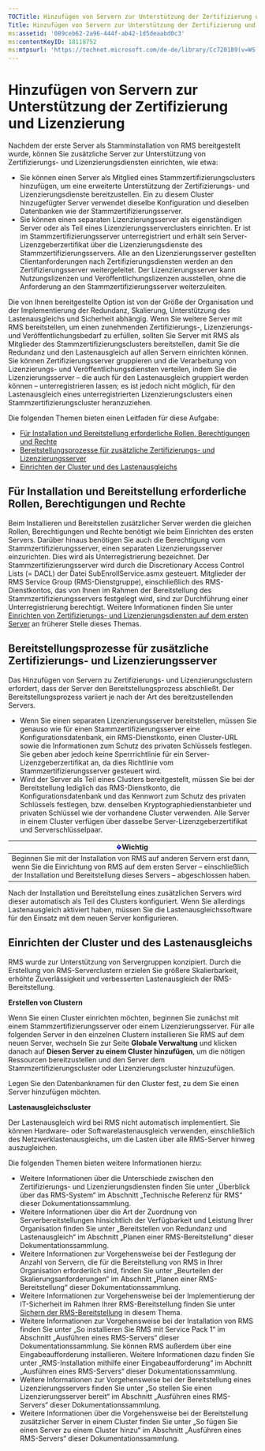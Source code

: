 ```yaml
---
TOCTitle: Hinzufügen von Servern zur Unterstützung der Zertifizierung und Lizenzierung
Title: Hinzufügen von Servern zur Unterstützung der Zertifizierung und Lizenzierung
ms:assetid: '089ceb62-2a96-444f-ab42-1d5deaabd0c3'
ms:contentKeyID: 18118752
ms:mtpsurl: 'https://technet.microsoft.com/de-de/library/Cc720189(v=WS.10)'
---
```


Hinzufügen von Servern zur Unterstützung der Zertifizierung und Lizenzierung
============================================================================

Nachdem der erste Server als Stamminstallation von RMS bereitgestellt wurde, können Sie zusätzliche Server zur Unterstützung von Zertifizierungs- und Lizenzierungsdiensten einrichten, wie etwa:

-   Sie können einen Server als Mitglied eines Stammzertifizierungsclusters hinzufügen, um eine erweiterte Unterstützung der Zertifizierungs- und Lizenzierungsdienste bereitzustellen. Ein zu diesem Cluster hinzugefügter Server verwendet dieselbe Konfiguration und dieselben Datenbanken wie der Stammzertifizierungsserver.
-   Sie können einen separaten Lizenzierungsserver als eigenständigen Server oder als Teil eines Lizenzierungsserverclusters einrichten. Er ist im Stammzertifizierungsserver unterregistriert und erhält sein Server-Lizenzgeberzertifikat über die Lizenzierungsdienste des Stammzertifizierungsservers. Alle an den Lizenzierungsserver gestellten Clientanforderungen nach Zertifizierungsdiensten werden an den Zertifizierungsserver weitergeleitet. Der Lizenzierungsserver kann Nutzungslizenzen und Veröffentlichungslizenzen ausstellen, ohne die Anforderung an den Stammzertifizierungsserver weiterzuleiten.

Die von Ihnen bereitgestellte Option ist von der Größe der Organisation und der Implementierung der Redundanz, Skalierung, Unterstützung des Lastenausgleichs und Sicherheit abhängig. Wenn Sie weitere Server mit RMS bereitstellen, um einen zunehmenden Zertifizierungs-, Lizenzierungs- und Veröffentlichungsbedarf zu erfüllen, sollten Sie Server mit RMS als Mitglieder des Stammzertifizierungsclusters bereitstellen, damit Sie die Redundanz und den Lastenausgleich auf allen Servern einrichten können. Sie können Zertifizierungsserver gruppieren und die Verarbeitung von Lizenzierungs- und Veröffentlichungsdiensten verteilen, indem Sie die Lizenzierungsserver – die auch für den Lastenausgleich gruppiert werden können – unterregistrieren lassen; es ist jedoch nicht möglich, für den Lastenausgleich eines unterregistrierten Lizenzierungsclusters einen Stammzertifizierungscluster heranzuziehen.

Die folgenden Themen bieten einen Leitfaden für diese Aufgabe:

-   [Für Installation und Bereitstellung erforderliche Rollen, Berechtigungen und Rechte](#bkmk_1)
-   [Bereitstellungsprozesse für zusätzliche Zertifizierungs- und Lizenzierungsserver](#bkmk_2)
-   [Einrichten der Cluster und des Lastenausgleichs](#bkmk_3)

<span id="BKMK_1"></span>
Für Installation und Bereitstellung erforderliche Rollen, Berechtigungen und Rechte
-----------------------------------------------------------------------------------

Beim Installieren und Bereitstellen zusätzlicher Server werden die gleichen Rollen, Berechtigungen und Rechte benötigt wie beim Einrichten des ersten Servers. Darüber hinaus benötigen Sie auch die Berechtigung vom Stammzertifizierungsserver, einen separaten Lizenzierungsserver einzurichten. Dies wird als Unterregistrierung bezeichnet. Der Stammzertifizierungsserver wird durch die Discretionary Access Control Lists (= DACL) der Datei SubEnrollService.asmx gesteuert. Mitglieder der RMS Service Group (RMS-Dienstgruppe), einschließlich des RMS-Dienstkontos, das von Ihnen im Rahmen der Bereitstellung des Stammzertifizierungsservers festgelegt wird, sind zur Durchführung einer Unterregistrierung berechtigt. Weitere Informationen finden Sie unter [Einrichten von Zertifizierungs- und Lizenzierungsdiensten auf dem ersten Server](https://technet.microsoft.com/cce29a2f-984f-48ed-9187-0eb68286ec5b) an früherer Stelle dieses Themas.

<span id="BKMK_2"></span>
Bereitstellungsprozesse für zusätzliche Zertifizierungs- und Lizenzierungsserver
--------------------------------------------------------------------------------

Das Hinzufügen von Servern zu Zertifizierungs- und Lizenzierungsclustern erfordert, dass der Server den Bereitstellungsprozess abschließt. Der Bereitstellungsprozess variiert je nach der Art des bereitzustellenden Servers.

-   Wenn Sie einen separaten Lizenzierungsserver bereitstellen, müssen Sie genauso wie für einen Stammzertifizierungsserver eine Konfigurationsdatenbank, ein RMS-Dienstkonto, einen Cluster-URL sowie die Informationen zum Schutz des privaten Schlüssels festlegen. Sie geben aber jedoch keine Sperrrichtlinie für ein Server-Lizenzgeberzertifikat an, da dies Richtlinie vom Stammzertifizierungsserver gesteuert wird.
-   Wird der Server als Teil eines Clusters bereitgestellt, müssen Sie bei der Bereitstellung lediglich das RMS-Dienstkonto, die Konfigurationsdatenbank und das Kennwort zum Schutz des privaten Schlüssels festlegen, bzw. denselben Kryptographiedienstanbieter und privaten Schlüssel wie der vorhandene Cluster verwenden. Alle Server in einem Cluster verfügen über dasselbe Server-Lizenzgeberzertifikat und Serverschlüsselpaar.

| ![](images/Cc720189.Important(WS.10).gif)Wichtig                                                                                                                                              |
|----------------------------------------------------------------------------------------------------------------------------------------------------------------------------------------------------------------------------|
| Beginnen Sie mit der Installation von RMS auf anderen Servern erst dann, wenn Sie die Einrichtung von RMS auf dem ersten Server – einschließlich der Installation und Bereitstellung dieses Servers – abgeschlossen haben. |

Nach der Installation und Bereitstellung eines zusätzlichen Servers wird dieser automatisch als Teil des Clusters konfiguriert. Wenn Sie allerdings Lastenausgleich aktiviert haben, müssen Sie die Lastenausgleichssoftware für den Einsatz mit dem neuen Server konfigurieren.

<span id="BKMK_3"></span>
Einrichten der Cluster und des Lastenausgleichs
-----------------------------------------------

RMS wurde zur Unterstützung von Servergruppen konzipiert. Durch die Erstellung von RMS-Serverclustern erzielen Sie größere Skalierbarkeit, erhöhte Zuverlässigkeit und verbesserten Lastenausgleich der RMS-Bereitstellung.

**Erstellen von Clustern**

Wenn Sie einen Cluster einrichten möchten, beginnen Sie zunächst mit einem Stammzertifizierungsserver oder einem Lizenzierungsserver. Für alle folgenden Server in den einzelnen Clustern installieren Sie RMS auf dem neuen Server, wechseln Sie zur Seite **Globale Verwaltung** und klicken danach auf **Diesen Server zu einem Cluster hinzufügen**, um die nötigen Ressourcen bereitzustellen und den Server dem Stammzertifizierungscluster oder Lizenzierungscluster hinzuzufügen.

Legen Sie den Datenbanknamen für den Cluster fest, zu dem Sie einen Server hinzufügen möchten.

**Lastenausgleichscluster**

Der Lastenausgleich wird bei RMS nicht automatisch implementiert. Sie können Hardware- oder Softwarelastenausgleich verwenden, einschließlich des Netzwerklastenausgleichs, um die Lasten über alle RMS-Server hinweg auszugleichen.

Die folgenden Themen bieten weitere Informationen hierzu:

-   Weitere Informationen über die Unterschiede zwischen den Zertifizierungs- und Lizenzierungsdiensten finden Sie unter „Überblick über das RMS-System“ im Abschnitt „Technische Referenz für RMS“ dieser Dokumentationssammlung.
-   Weitere Informationen über die Art der Zuordnung von Serverbereitstellungen hinsichtlich der Verfügbarkeit und Leistung Ihrer Organisation finden Sie unter „Bereitstellen von Redundanz und Lastenausgleich“ im Abschnitt „Planen einer RMS-Bereitstellung“ dieser Dokumentationssammlung.
-   Weitere Informationen zur Vorgehensweise bei der Festlegung der Anzahl von Servern, die für die Bereitstellung von RMS in Ihrer Organisation erforderlich sind, finden Sie unter „Beurteilen der Skalierungsanforderungen“ im Abschnitt „Planen einer RMS-Bereitstellung“ dieser Dokumentationssammlung.
-   Weitere Informationen zur Vorgehensweise bei der Implementierung der IT-Sicherheit im Rahmen Ihrer RMS-Bereitstellung finden Sie unter [Sichern der RMS-Bereitstellung](https://technet.microsoft.com/6de8b636-a824-4844-aefc-f26347abfc14) in diesem Thema.
-   Weitere Informationen zur Vorgehensweise bei der Installation von RMS finden Sie unter „So installieren Sie RMS mit Service Pack 1“ im Abschnitt „Ausführen eines RMS-Servers“ dieser Dokumentationssammlung.
    Sie können RMS außerdem über eine Eingabeaufforderung installieren. Weitere Informationen dazu finden Sie unter „RMS-Installation mithilfe einer Eingabeaufforderung“ im Abchnitt „Ausführen eines RMS-Servers“ dieser Dokumentationssammlung.
-   Weitere Informationen zur Vorgehensweise bei der Bereitstellung eines Lizenzierungsservers finden Sie unter „So stellen Sie einen Lizenzierungsserver bereit“ im Abschnitt „Ausführen eines RMS-Servers“ dieser Dokumentationssammlung.
-   Weitere Informationen über die Vorgehensweise bei der Bereitstellung zusätzlicher Server in einem Cluster finden Sie unter „So fügen Sie einen Server zu einem Cluster hinzu“ im Abschnitt „Ausführen eines RMS-Servers“ dieser Dokumentationssammlung.
